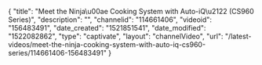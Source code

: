 {
    "title": "Meet the Ninja\u00ae Cooking System with Auto-iQ\u2122 (CS960 Series)",
    "description": "",
    "channelid": "114661406",
    "videoid": "156483491",
    "date_created": "1521851541",
    "date_modified": "1522082862",
    "type": "captivate",
    "layout": "channelVideo",
    "url": "\/latest-videos\/meet-the-ninja-cooking-system-with-auto-iq-cs960-series\/114661406-156483491"
}